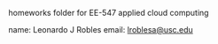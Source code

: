 homeworks folder for EE-547 applied cloud computing

name:  Leonardo J Robles
email: lroblesa@usc.edu
